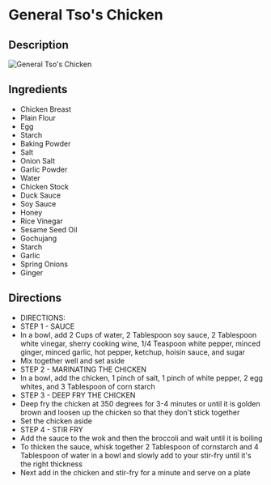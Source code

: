 # General Tso's Chicken

## Description
![General Tso's Chicken](https://www.themealdb.com/images/media/meals/1529444113.jpg "General Tso's Chicken")

## Ingredients
- Chicken Breast
- Plain Flour
- Egg
- Starch
- Baking Powder
- Salt
- Onion Salt
- Garlic Powder
- Water
- Chicken Stock
- Duck Sauce
- Soy Sauce
- Honey
- Rice Vinegar
- Sesame Seed Oil
- Gochujang
- Starch
- Garlic
- Spring Onions
- Ginger

## Directions
- DIRECTIONS:
- STEP 1 - SAUCE
- In a bowl, add 2 Cups of water, 2 Tablespoon soy sauce, 2 Tablespoon white vinegar, sherry cooking wine, 1/4 Teaspoon white pepper, minced ginger, minced garlic, hot pepper, ketchup, hoisin sauce, and sugar
- Mix together well and set aside
- STEP 2 - MARINATING THE CHICKEN
- In a bowl, add the chicken, 1 pinch of salt, 1 pinch of white pepper, 2 egg whites, and 3 Tablespoon of corn starch
- STEP 3 - DEEP FRY THE CHICKEN
- Deep fry the chicken at 350 degrees for 3-4 minutes or until it is golden brown and loosen up the chicken so that they don't stick together
- Set the chicken aside
- STEP 4 - STIR FRY
- Add the sauce to the wok and then the broccoli and wait until it is boiling
- To thicken the sauce, whisk together 2 Tablespoon of cornstarch and 4 Tablespoon of water in a bowl and slowly add to your stir-fry until it's the right thickness
- Next add in the chicken and stir-fry for a minute and serve on a plate
